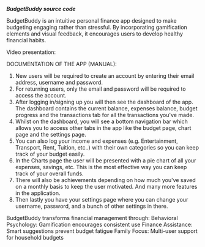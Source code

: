***BudgetBuddy source code***

BudgetBuddy is an intuitive personal finance app designed to make budgeting 
engaging rather than stressful. By incorporating gamification elements and visual 
feedback, it encourages users to develop healthy financial habits. 

Video presentation:  

DOCUMENTATION OF THE APP (MANUAL):
1. New users will be required to create an account by entering their email address, username and password.
2. For returning users, only the email and password will be required to access the account.
3. After logging in/signing up you will then see the dashboard of the app. The dashboard contains the current balance, expenses balance, budget progress
and the transactions tab for all the transactions you've made.
4. Whilst on the dashboard, you will see a bottom navigation bar which allows you to access other tabs in the app like the budget page, chart page and the settings page.
5. You can also log your income and expenses (e.g. Entertainment, Transport, Rent, Tuition, etc..) with their own categories so you can keep track of your budget easily.
6. In the Charts page the user will be presented with a pie chart of all your expenses, savings, etc. This is the most effective way you can keep track of your overall funds.
7. There will also be achievements depending on how much you've saved on a monthly basis to keep the user motivated. And many more features in the application.
8. Then lastly you have your settings page where you can change your username, password, and a bunch of other settings in there.


BudgetBuddy transforms financial management through: 
Behavioral Psychology: Gamification encourages consistent use 
Finance Assistance: Smart suggestions prevent budget fatigue 
Family Focus: Multi-user support for household budgets
